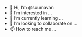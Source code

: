 - 👋 Hi, I’m @soumavan
- 👀 I’m interested in ...
- 🌱 I’m currently learning ...
- 💞️ I’m looking to collaborate on ...
- 📫 How to reach me ...

<!---
soumavan/soumavan is a ✨ special ✨ repository because its `README.md` (this file) appears on your GitHub profile.
You can click the Preview link to take a look at your changes.
--->
